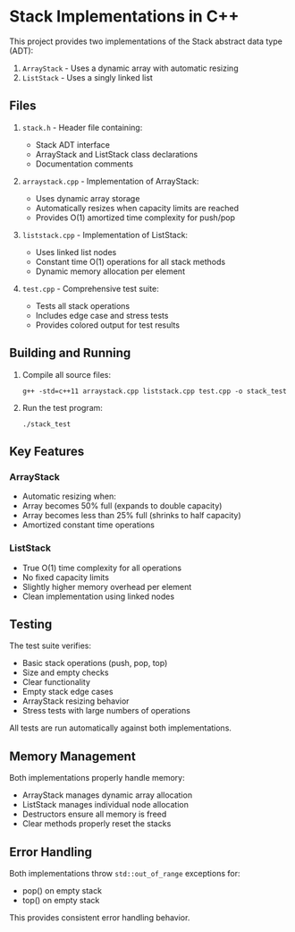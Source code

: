 # Stack Implementations in C++

This project provides two implementations of the Stack abstract data type (ADT):
1. `ArrayStack` - Uses a dynamic array with automatic resizing
2. `ListStack` - Uses a singly linked list

## Files


1. `stack.h` - Header file containing:
   - Stack ADT interface
   - ArrayStack and ListStack class declarations
   - Documentation comments

2. `arraystack.cpp` - Implementation of ArrayStack:
   - Uses dynamic array storage
   - Automatically resizes when capacity limits are reached
   - Provides O(1) amortized time complexity for push/pop

3. `liststack.cpp` - Implementation of ListStack:
   - Uses linked list nodes
   - Constant time O(1) operations for all stack methods
   - Dynamic memory allocation per element

4. `test.cpp` - Comprehensive test suite:
   - Tests all stack operations
   - Includes edge case and stress tests
   - Provides colored output for test results

## Building and Running

1. Compile all source files:
    
    `g++ -std=c++11 arraystack.cpp liststack.cpp test.cpp -o stack_test`

2. Run the test program:
    
    `./stack_test`


## Key Features

### ArrayStack
- Automatic resizing when:
- Array becomes 50% full (expands to double capacity)
- Array becomes less than 25% full (shrinks to half capacity)
- Amortized constant time operations

### ListStack
- True O(1) time complexity for all operations
- No fixed capacity limits
- Slightly higher memory overhead per element
- Clean implementation using linked nodes

## Testing

The test suite verifies:
- Basic stack operations (push, pop, top)
- Size and empty checks
- Clear functionality
- Empty stack edge cases
- ArrayStack resizing behavior
- Stress tests with large numbers of operations

All tests are run automatically against both implementations.

## Memory Management

Both implementations properly handle memory:
- ArrayStack manages dynamic array allocation
- ListStack manages individual node allocation
- Destructors ensure all memory is freed
- Clear methods properly reset the stacks

## Error Handling

Both implementations throw `std::out_of_range` exceptions for:
- pop() on empty stack
- top() on empty stack

This provides consistent error handling behavior.